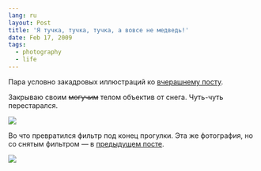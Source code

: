 ```yaml
---
lang: ru
layout: Post
title: 'Я тучка, тучка, тучка, а вовсе не медведь!'
date: Feb 17, 2009
tags:
  - photography
  - life
---
```


Пара условно закадровых иллюстраций ко [вчерашнему посту](/blog/3175 "Пост про выходные").

<!--more-->

Закрываю своим ~~могучим~~ телом объектив от снега. Чуть-чуть перестарался.

![](/images/blog/2009-02-15-5d-2340-artem-sapegin.jpg)

Во что превратился фильтр под конец прогулки. Эта же фотография, но со снятым фильтром — в [предыдущем посте](/blog/3184 "Лес снизу вверх").

![](/images/blog/2009-02-15-5d-2345-artem-sapegin.jpg)
